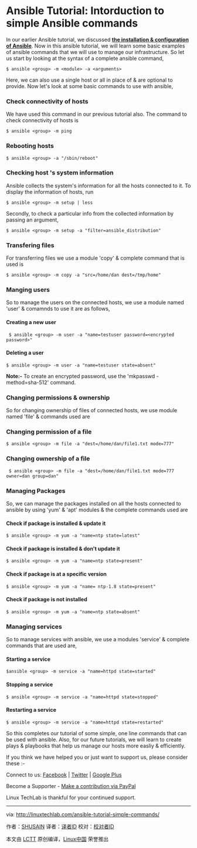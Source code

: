 Ansible Tutorial: Intorduction to simple Ansible commands
======
In our earlier Ansible tutorial, we discussed [**the installation & configuration of Ansible**][1]. Now in this ansible tutorial, we will learn some basic examples of ansible commands that we will use to manage our infrastructure. So let us start by looking at the syntax of a complete ansible command,

```
$ ansible <group> -m <module> -a <arguments>
```

Here, we can also use a single host or all in place of <group> & <arguments> are optional to provide. Now let's look at some basic commands to use with ansible,

### Check connectivity of hosts

We have used this command in our previous tutorial also. The command to check connectivity of hosts is

```
$ ansible <group> -m ping
```

### Rebooting hosts

```
$ ansible <group> -a "/sbin/reboot"
```

### Checking host 's system information

Ansible collects the system's information for all the hosts connected to it. To display the information of hosts, run

```
$ ansible <group> -m setup | less
```

Secondly, to check a particular info from the collected information by passing an argument,

```
$ ansible <group> -m setup -a "filter=ansible_distribution"
```

### Transfering files

For transferring files we use a module 'copy' & complete command that is used is

```
$ ansible <group> -m copy -a "src=/home/dan dest=/tmp/home"
```

### Manging users

So to manage the users on the connected hosts, we use a module named 'user' & comamnds to use it are as follows,

#### Creating a new user

```
 $ ansible <group> -m user -a "name=testuser password=<encrypted password>"
```

#### Deleting a user

```
$ ansible <group> -m user -a "name=testuser state=absent"
```

 **Note:-** To create an encrypted password, use the 'mkpasswd -method=sha-512' command.

### Changing permissions & ownership

So for changing ownership of files of connected hosts, we use module named 'file' & commands used are

### Changing permission of a file

```
$ ansible <group> -m file -a "dest=/home/dan/file1.txt mode=777"
```

### Changing ownership of a file

```
 $ ansible <group> -m file -a "dest=/home/dan/file1.txt mode=777 owner=dan group=dan"
```

### Managing Packages

So, we can manage the packages installed on all the hosts connected to ansible by using 'yum' & 'apt' modules & the complete commands used are

#### Check if package is installed & update it

```
$ ansible <group> -m yum -a "name=ntp state=latest"
```

#### Check if package is installed & don't update it

```
$ ansible <group> -m yum -a "name=ntp state=present"
```

#### Check if package is at a specific version

```
$ ansible <group> -m yum -a "name= ntp-1.8 state=present"
```

#### Check if package is not installed

```
$ ansible <group> -m yum -a "name=ntp state=absent"
```

### Managing services

So to manage services with ansible, we use a modules 'service' & complete commands that are used are,

#### Starting a service

```
$ansible <group> -m service -a "name=httpd state=started"
```

#### Stopping a service

```
$ ansible <group> -m service -a "name=httpd state=stopped"
```

#### Restarting a service

```
$ ansible <group> -m service -a "name=httpd state=restarted"
```

So this completes our tutorial of some simple, one line commands that can be used with ansible. Also, for our future tutorials, we will learn to create plays & playbooks that help us manage our hosts more easliy & efficiently.

If you think we have helped you or just want to support us, please consider these :-

Connect to us: [Facebook][2] | [Twitter][3] | [Google Plus][4]

Become a Supporter - [Make a contribution via PayPal][5]

Linux TechLab is thankful for your continued support.

--------------------------------------------------------------------------------

via: http://linuxtechlab.com/ansible-tutorial-simple-commands/

作者：[SHUSAIN][a]
译者：[译者ID](https://github.com/译者ID)
校对：[校对者ID](https://github.com/校对者ID)

本文由 [LCTT](https://github.com/LCTT/TranslateProject) 原创编译，[Linux中国](https://linux.cn/) 荣誉推出

[a]:http://linuxtechlab.com/author/shsuain/
[1]:http://linuxtechlab.com/create-first-ansible-server-automation-setup/
[2]:https://www.facebook.com/linuxtechlab/
[3]:https://twitter.com/LinuxTechLab
[4]:https://plus.google.com/+linuxtechlab
[5]:http://linuxtechlab.com/contact-us-2/
